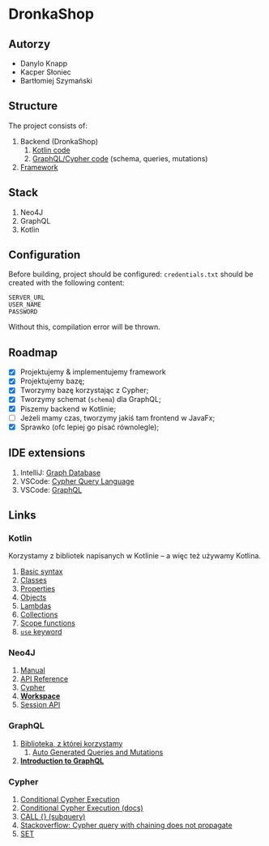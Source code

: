# DronkaShop

## Autorzy
- Danylo Knapp
- Kacper Słoniec
- Bartłomiej Szymański


## Structure

The project consists of:

1. Backend (DronkaShop)
   1. [Kotlin code](src/main/kotlin/pl/edu/agh/db2/dronkashop/backend)
   2. [GraphQL/Cypher code](src/main/resources) (schema, queries, mutations) 
2. [Framework](src/main/kotlin/pl/edu/agh/db2/dronkashop/framework)

## Stack

1. Neo4J
2. GraphQL
3. Kotlin

## Configuration

Before building, project should be configured: `credentials.txt` should be created with
the following content:

```
SERVER_URL
USER_NAME
PASSWORD
```

Without this, compilation error will be thrown.

## Roadmap

- [x] Projektujemy & implementujemy framework
- [x] Projektujemy bazę;
- [x] Tworzymy bazę korzystając z Cypher;
- [x] Tworzymy schemat (`schema`) dla GraphQL;
- [x] Piszemy backend w Kotlinie;
- [ ] Jeżeli mamy czas, tworzymy jakiś tam frontend w JavaFx;
- [x] Sprawko (ofc lepiej go pisać równolegle);

## IDE extensions

1. IntelliJ: [Graph Database](https://plugins.jetbrains.com/plugin/20417-graph-database)
2. VSCode: [Cypher Query Language](https://marketplace.visualstudio.com/items?itemName=jakeboone02.cypher-query-language)
3. VSCode: [GraphQL](https://marketplace.visualstudio.com/items?itemName=mquandalle.graphql)

## Links

### Kotlin

Korzystamy z bibliotek napisanych w Kotlinie – a więc też używamy Kotlina.

1. [Basic syntax](https://kotlinlang.org/docs/basic-syntax.html)
2. [Classes](https://kotlinlang.org/docs/classes.html)
3. [Properties](https://kotlinlang.org/docs/properties.html)
4. [Objects](https://kotlinlang.org/docs/object-declarations.html)
5. [Lambdas](https://kotlinlang.org/docs/lambdas.html)
6. [Collections](https://kotlinlang.org/docs/collections-overview.html)
7. [Scope functions](https://kotlinlang.org/docs/scope-functions.html)
8. [`use` keyword](https://kotlinlang.org/api/latest/jvm/stdlib/kotlin.io/use.html)

### Neo4J

1. [Manual](https://neo4j.com/docs/java-manual/current/get-started/)
2. [API Reference](https://neo4j.com/docs/api/java-driver/current/)
3. [Cypher](https://neo4j.com/docs/cypher-manual/current/introduction/)
4. **[Workspace](https://workspace-preview.neo4j.io/)**
5. [Session API](https://neo4j.com/docs/java-manual/current/session-api/)

### GraphQL

1. [Biblioteka, z której korzystamy](https://github.com/neo4j-graphql/neo4j-graphql-java#how-does-it-work)
   1. [Auto Generated Queries and Mutations](https://github.com/neo4j-graphql/neo4j-graphql-java#auto-generated-queries-and-mutations)
2. **[Introduction to GraphQL](https://graphql.org/learn/)**

### Cypher

1. [Conditional Cypher Execution](https://neo4j.com/developer/kb/conditional-cypher-execution/)
2. [Conditional Cypher Execution (docs)](https://neo4j.com/docs/apoc/current/cypher-execution/conditionals/)
3. [CALL {} (subquery)](https://neo4j.com/docs/cypher-manual/current/clauses/call-subquery/)
4. [Stackoverflow: Cypher query with chaining does not propagate](https://stackoverflow.com/questions/75604080/cypher-query-with-chaining-does-not-propagate)
5. [SET](https://neo4j.com/docs/cypher-manual/current/clauses/set/)
